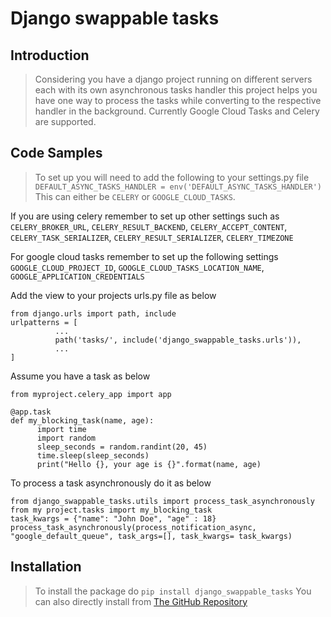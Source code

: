 # Django swappable tasks

## Introduction

> Considering you have a django project running on different servers each with its own asynchronous tasks handler this project helps you have one way to process the tasks while converting to the respective handler in the background. Currently Google Cloud Tasks and Celery are supported.

## Code Samples

> To set up you will need to add the following to your settings.py file
```DEFAULT_ASYNC_TASKS_HANDLER = env('DEFAULT_ASYNC_TASKS_HANDLER')```
This can either be ```CELERY``` or ```GOOGLE_CLOUD_TASKS```.

If you are using celery remember to set up other settings such as ```CELERY_BROKER_URL```, ```CELERY_RESULT_BACKEND```, ```CELERY_ACCEPT_CONTENT```, ```CELERY_TASK_SERIALIZER```, ```CELERY_RESULT_SERIALIZER```, ```CELERY_TIMEZONE```

For google cloud tasks remember to set up the following settings ```GOOGLE_CLOUD_PROJECT_ID```, ```GOOGLE_CLOUD_TASKS_LOCATION_NAME```, ```GOOGLE_APPLICATION_CREDENTIALS```

Add the view to your projects urls.py file as below

````
from django.urls import path, include
urlpatterns = [
          ...
          path('tasks/', include('django_swappable_tasks.urls')),    
          ...    
]
````



Assume you have a task as below
````
from myproject.celery_app import app

@app.task
def my_blocking_task(name, age):
      import time
      import random
      sleep_seconds = random.randint(20, 45)
      time.sleep(sleep_seconds)
      print("Hello {}, your age is {}".format(name, age)
````
To process a task asynchronously do it as below
````
from django_swappable_tasks.utils import process_task_asynchronously
from my project.tasks import my_blocking_task
task_kwargs = {"name": "John Doe", "age" : 18}
process_task_asynchronously(process_notification_async, "google_default_queue", task_args=[], task_kwargs= task_kwargs)
````

## Installation

> To install the package do 
```pip install django_swappable_tasks```
You can also directly install from [The GitHub Repository](https://github.com/jerryshikanga/django_swappable_tasks.git)
